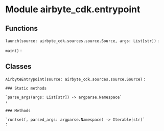 Module airbyte_cdk.entrypoint
=============================

Functions
---------

    
`launch(source: airbyte_cdk.sources.source.Source, args: List[str])`
:   

    
`main()`
:   

Classes
-------

`AirbyteEntrypoint(source: airbyte_cdk.sources.source.Source)`
:   

    ### Static methods

    `parse_args(args: List[str]) ‑> argparse.Namespace`
    :

    ### Methods

    `run(self, parsed_args: argparse.Namespace) ‑> Iterable[str]`
    :